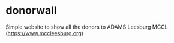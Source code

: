 # donorwall
Simple website to show all the donors to ADAMS Leesburg MCCL (https://www.mccleesburg.org)
